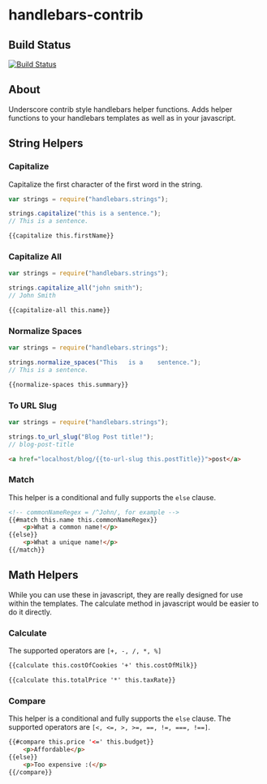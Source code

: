 # handlebars-contrib


## Build Status

[![Build Status](https://travis-ci.org/zsyed91/handlebars-contrib.svg)](https://travis-ci.org/zsyed91/handlebars-contrib)

## About

Underscore contrib style handlebars helper functions. Adds helper functions to your handlebars templates as well as in your javascript.



## String Helpers

### Capitalize

Capitalize the first character of the first word in the string.

```js
var strings = require("handlebars.strings");

strings.capitalize("this is a sentence.");
// This is a sentence.
```

```html
{{capitalize this.firstName}}
```

### Capitalize All
```js
var strings = require("handlebars.strings");

strings.capitalize_all("john smith");
// John Smith
```

```html
{{capitalize-all this.name}}
```

### Normalize Spaces

```js
var strings = require("handlebars.strings");

strings.normalize_spaces("This   is a    sentence.");
// This is a sentence.
```

```html
{{normalize-spaces this.summary}}
```

### To URL Slug

```js
var strings = require("handlebars.strings");

strings.to_url_slug("Blog Post title!");
// blog-post-title
```

```html
<a href="localhost/blog/{{to-url-slug this.postTitle}}">post</a>
```

### Match

This helper is a conditional and fully supports the `else` clause.

```html
<!-- commonNameRegex = /^John/, for example -->
{{#match this.name this.commonNameRegex}}
    <p>What a common name!</p>
{{else}}
    <p>What a unique name!</p>
{{/match}}
```


## Math Helpers

While you can use these in javascript, they are really designed for use within the templates. The calculate method in javascript would be easier to do it directly.

### Calculate

The supported operators are `[+, -, /, *, %]`

```html
{{calculate this.costOfCookies '+' this.costOfMilk}}
```

```html
{{calculate this.totalPrice '*' this.taxRate}}
```

### Compare

This helper is a conditional and fully supports the `else` clause. The supported operators are `[<, <=, >, >=, ==, !=, ===, !==]`.

```html
{{#compare this.price '<=' this.budget}}
    <p>Affordable</p>
{{else}}
    <p>Too expensive :(</p>
{{/compare}}
```